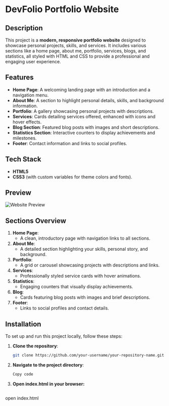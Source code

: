 # DevFolio Portfolio Website

## Description

This project is a **modern, responsive portfolio website** designed to showcase personal projects, skills, and services. It includes various sections like a home page, about me, portfolio, services, blogs, and statistics, all styled with HTML and CSS to provide a professional and engaging user experience.

## Features

- **Home Page**: A welcoming landing page with an introduction and a navigation menu.
- **About Me**: A section to highlight personal details, skills, and background information.
- **Portfolio**: A gallery showcasing personal projects with descriptions.
- **Services**: Cards detailing services offered, enhanced with icons and hover effects.
- **Blog Section**: Featured blog posts with images and short descriptions.
- **Statistics Section**: Interactive counters to display achievements and milestones.
- **Footer**: Contact information and links to social profiles.

## Tech Stack

- **HTML5**
- **CSS3** (with custom variables for theme colors and fonts).

## Preview

![Website Preview](img/website-preview.jpg)

## Sections Overview

1. **Home Page**:
   - A clean, introductory page with navigation links to all sections.
2. **About Me**:
   - A detailed section highlighting your skills, personal story, and background.
3. **Portfolio**:
   - A grid or carousel showcasing projects with descriptions and links.
4. **Services**:
   - Professionally styled service cards with hover animations.
5. **Statistics**:
   - Engaging counters that visually display achievements.
6. **Blog**:
   - Cards featuring blog posts with images and brief descriptions.
7. **Footer**:
   - Links to social profiles and contact details.

## Installation

To set up and run this project locally, follow these steps:

1. **Clone the repository**:
   ```bash
   git clone https://github.com/your-username/your-repository-name.git

2. **Navigate to the project directory**:
   ```bash
   Copy code

2. **Open index.html in your browser:**
   ```bash
open index.html
   


